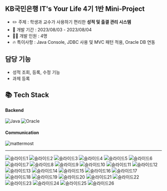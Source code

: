 ## KB국민은행 IT's Your Life 4기 1반 Mini-Project
- ✏️ 주제 : 학생과 교수가 사용하기 편리한 **성적 및 출결 관리 시스템**
- 📆 개발 기간 : 2023/08/03 - 2023/08/04
- 👨‍💻 개발 인원 : 4명
- 🔥 특이사항 : Java Console, JDBC 사용 및 MVC 패턴 적용, Oracle DB 연동

## 담당 기능
- 성적 조회, 등록, 수정 기능
- 과제 등록

## 📚 Tech Stack
#### Backend
<p>
  <img alt="Java" src="https://img.shields.io/badge/Java-007396?style=for-the-badge&logo=openJDK&logoColor=white"/>
  <img alt="Oracle" src="https://img.shields.io/badge/ORACLE-F80000.svg?&style=for-the-badge&logo=Oracle&logoColor=white"/>
</p>

#### Communication
<p>
  <img alt="mattermost" src ="https://img.shields.io/badge/mattermost-0058CC.svg?&style=for-the-badge&logo=mattermost&logoColor=white"/>
</p>

***
![슬라이드1](https://github.com/user-attachments/assets/a76b213b-c553-4c68-9ddd-a5ce1b955985)
![슬라이드2](https://github.com/user-attachments/assets/672367f0-ee0d-4cf5-ad1e-d24015e13b38)
![슬라이드3](https://github.com/user-attachments/assets/2ad82f3a-9a7e-4620-8aec-0416ac2cb65b)
![슬라이드4](https://github.com/user-attachments/assets/5499263c-354f-4846-8c06-16873222cd9e)
![슬라이드5](https://github.com/user-attachments/assets/7c0e66ae-5e60-4885-bbfa-c3877f008977)
![슬라이드6](https://github.com/user-attachments/assets/305f0cf1-789b-436f-9034-033121df0ead)
![슬라이드7](https://github.com/user-attachments/assets/7d544b0b-8983-4821-8c16-b34dac5d1260)
![슬라이드8](https://github.com/user-attachments/assets/25991d8f-cd38-439c-884e-ce858f671a60)
![슬라이드9](https://github.com/user-attachments/assets/b299227c-d991-4db3-9933-935184f24a5d)
![슬라이드10](https://github.com/user-attachments/assets/7844d603-cd6f-4ab5-9549-e92b2be8a3b7)
![슬라이드11](https://github.com/user-attachments/assets/194bef3a-caf5-4e72-8e63-1a0885dfd9e2)
![슬라이드12](https://github.com/user-attachments/assets/9f34d70f-4c46-477c-8f27-e78c4c66769b)
![슬라이드13](https://github.com/user-attachments/assets/b594d68b-1439-4bed-9677-188f23507815)
![슬라이드14](https://github.com/user-attachments/assets/3d37e031-00db-430e-b357-4f5124bd17c5)
![슬라이드15](https://github.com/user-attachments/assets/a3e73bf1-4345-436d-8086-8938e5fbb2c8)
![슬라이드16](https://github.com/user-attachments/assets/93af407d-c102-4f79-964a-f30be5ed25c2)
![슬라이드17](https://github.com/user-attachments/assets/e61244de-8239-49dc-8e15-b285f3daad35)
![슬라이드18](https://github.com/user-attachments/assets/13757c5d-f54c-47db-9d21-d3c1294dd320)
![슬라이드19](https://github.com/user-attachments/assets/d158ebce-a741-4553-9ec2-3032ea82aa77)
![슬라이드20](https://github.com/user-attachments/assets/813717a0-d12c-44cc-a524-193fd2246182)
![슬라이드21](https://github.com/user-attachments/assets/91e7bd3e-7b74-4a03-b1d1-36def9012d3a)
![슬라이드22](https://github.com/user-attachments/assets/1b54a894-3edf-446e-ac74-3e8edc12a233)
![슬라이드23](https://github.com/user-attachments/assets/5da53230-0653-4e87-b8db-792a438d8dc7)
![슬라이드24](https://github.com/user-attachments/assets/48707634-dbc2-4b15-adc2-d27e308b4823)
![슬라이드25](https://github.com/user-attachments/assets/36079e95-088d-4c4a-8f62-fded2cabd753)
![슬라이드26](https://github.com/user-attachments/assets/b5a85002-23b4-4593-9b40-12b24b762b1b)
